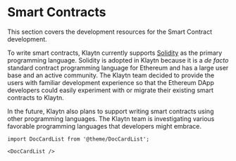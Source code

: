 # Smart Contracts

This section covers the development resources for the Smart Contract development.

To write smart contracts, Klaytn currently supports [Solidity](https://github.com/ethereum/solidity) as the primary programming language. Solidity is adopted in Klaytn because it is a _de facto_ standard contract programming language for Ethereum and has a large user base and an active community. The Klaytn team decided to provide the users with familiar development experience so that the Ethereum DApp developers could easily experiment with or migrate their existing smart contracts to Klaytn.

In the future, Klaytn also plans to support writing smart contracts using other programming languages. The Klaytn team is investigating various favorable programming languages that developers might embrace.

```mdx-code-block
import DocCardList from '@theme/DocCardList';

<DocCardList />
```
